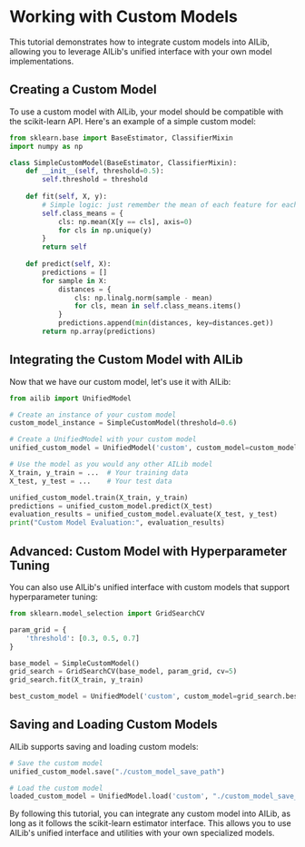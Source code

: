 # Working with Custom Models

This tutorial demonstrates how to integrate custom models into AILib, allowing you to leverage AILib's unified interface with your own model implementations.

## Creating a Custom Model

To use a custom model with AILib, your model should be compatible with the scikit-learn API. Here's an example of a simple custom model:

```python
from sklearn.base import BaseEstimator, ClassifierMixin
import numpy as np

class SimpleCustomModel(BaseEstimator, ClassifierMixin):
    def __init__(self, threshold=0.5):
        self.threshold = threshold
    
    def fit(self, X, y):
        # Simple logic: just remember the mean of each feature for each class
        self.class_means = {
            cls: np.mean(X[y == cls], axis=0)
            for cls in np.unique(y)
        }
        return self
    
    def predict(self, X):
        predictions = []
        for sample in X:
            distances = {
                cls: np.linalg.norm(sample - mean)
                for cls, mean in self.class_means.items()
            }
            predictions.append(min(distances, key=distances.get))
        return np.array(predictions)

```

## Integrating the Custom Model with AILib

Now that we have our custom model, let's use it with AILib:

```python
from ailib import UnifiedModel

# Create an instance of your custom model
custom_model_instance = SimpleCustomModel(threshold=0.6)

# Create a UnifiedModel with your custom model
unified_custom_model = UnifiedModel('custom', custom_model=custom_model_instance)

# Use the model as you would any other AILib model
X_train, y_train = ...  # Your training data
X_test, y_test = ...    # Your test data

unified_custom_model.train(X_train, y_train)
predictions = unified_custom_model.predict(X_test)
evaluation_results = unified_custom_model.evaluate(X_test, y_test)
print("Custom Model Evaluation:", evaluation_results)
```

## Advanced: Custom Model with Hyperparameter Tuning

You can also use AILib's unified interface with custom models that support hyperparameter tuning:

```python
from sklearn.model_selection import GridSearchCV

param_grid = {
    'threshold': [0.3, 0.5, 0.7]
}

base_model = SimpleCustomModel()
grid_search = GridSearchCV(base_model, param_grid, cv=5)
grid_search.fit(X_train, y_train)

best_custom_model = UnifiedModel('custom', custom_model=grid_search.best_estimator_)
```

## Saving and Loading Custom Models

AILib supports saving and loading custom models:

```python
# Save the custom model
unified_custom_model.save("./custom_model_save_path")

# Load the custom model
loaded_custom_model = UnifiedModel.load('custom', "./custom_model_save_path")
```

By following this tutorial, you can integrate any custom model into AILib, as long as it follows the scikit-learn estimator interface. This allows you to use AILib's unified interface and utilities with your own specialized models.